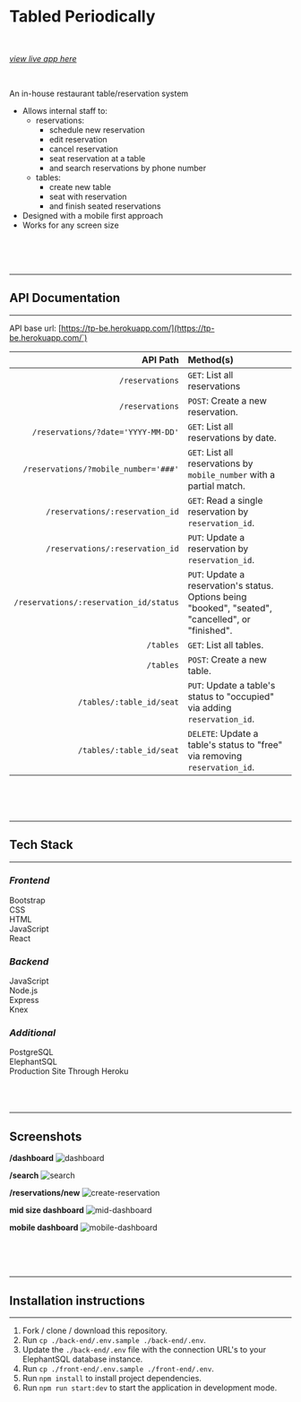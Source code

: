 # Tabled Periodically
<br>

[_view live app here_](https://tp-fe.herokuapp.com)


<br>


An in-house restaurant table/reservation system
- Allows internal staff to:
  - reservations:
    - schedule new reservation
    - edit reservation
    - cancel reservation
    - seat reservation at a table
    - and search reservations by phone number
  - tables:
    - create new table
    - seat with reservation
    - and finish seated reservations
- Designed with a mobile first approach
- Works for any screen size
 
<br>
<br>
<br>
<hr>

 ## API Documentation
 <hr>

 API base url: [https://tp-be.herokuapp.com/](https://tp-be.herokuapp.com/`)

| **API Path** | **Method(s)**|
|-------:|:--------|
| `/reservations`	|`GET`: List all reservations|
| `/reservations`	|`POST`: Create a new reservation.|
| `/reservations/?date='YYYY-MM-DD'`	|`GET`: List all reservations by date.|
| `/reservations/?mobile_number='###'`	|`GET`: List all reservations by ```mobile_number``` with a partial match.|
| `/reservations/:reservation_id`	|`GET`: Read a single reservation by ```reservation_id```.|
| `/reservations/:reservation_id`	|`PUT`: Update a reservation by ```reservation_id```.|
| `/reservations/:reservation_id/status`	|`PUT`: Update a reservation's status. Options being "booked", "seated", "cancelled", or "finished".|
| `/tables`	|`GET`: List all tables.|
| `/tables`	|`POST`: Create a new table.|
| `/tables/:table_id/seat`	|`PUT`: Update a table's status to "occupied" via adding ```reservation_id```.|
| `/tables/:table_id/seat`	|`DELETE`: Update a table's status to "free" via removing ```reservation_id```.|

<br>
<br>
<br>
<hr>

## Tech Stack
<hr>

### _Frontend_

Bootstrap<br>
CSS<br>
HTML<br>
JavaScript<br>
React<br>

### _Backend_

JavaScript<br>
Node.js<br>
Express<br>
Knex<br>

### _Additional_

PostgreSQL<br>
ElephantSQL<br>
Production Site Through Heroku<br>
<br>
<br>
<br>
<hr>


## Screenshots

__/dashboard__
![dashboard](./screenshots/dashboard.png)
<br>

__/search__
![search](./screenshots/search-reservations.png)
<br>

__/reservations/new__
![create-reservation](./screenshots/create-reservation.png)
<br>

__mid size dashboard__
![mid-dashboard](./screenshots/mid-dashboard.png)
<br>

__mobile dashboard__
![mobile-dashboard](./screenshots/mobile-dashboard.png)
<br>


<br>
<br>
<br>
<hr>

## Installation instructions
<hr>

1. Fork / clone / download this repository.
2. Run `cp ./back-end/.env.sample ./back-end/.env`.
3. Update the `./back-end/.env` file with the connection URL's to your ElephantSQL database instance.
4. Run `cp ./front-end/.env.sample ./front-end/.env`.
5. Run `npm install` to install project dependencies.
6. Run `npm run start:dev` to start the application in development mode.